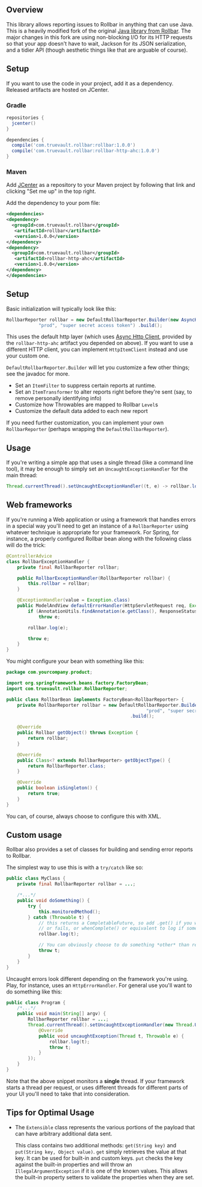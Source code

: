 ## Overview

This library allows reporting issues to Rollbar in anything that can use Java. This is a heavily modified fork of the original [Java library from Rollbar](https://github.com/rollbar/rollbar-java). The major changes in this fork are using non-blocking I/O for its HTTP requests so that your app doesn't have to wait, Jackson for its JSON serialization, and a tidier API (though aesthetic things like that are arguable of course).

## Setup

If you want to use the code in your project, add it as a dependency. Released
artifacts are hosted on JCenter.

### Gradle

```groovy
repositories {
  jcenter()
}

dependencies {
  compile('com.truevault.rollbar:rollbar:1.0.0')
  compile('com.truevault.rollbar:rollbar-http-ahc:1.0.0')
}
```

### Maven

Add [JCenter](https://bintray.com/bintray/jcenter) as a repository to your Maven project by following that link and clicking "Set me up" in the top right.

Add the dependency to your pom file:

```xml
<dependencies>
<dependency>
  <groupId>com.truevault.rollbar</groupId>
   <artifactId>rollbar</artifactId>
   <version>1.0.0</version>
</dependency>
<dependency>
  <groupId>com.truevault.rollbar</groupId>
   <artifactId>rollbar-http-ahc</artifactId>
   <version>1.0.0</version>
</dependency>
</dependencies>
```

## Setup

Basic initialization will typically look like this:

```java
RollbarReporter rollbar = new DefaultRollbarReporter.Builder(new AsyncHttpItemClient(),
            "prod", "super secret access token") .build();

```

This uses the default http layer (which uses [Async Http Client](https://github.com/AsyncHttpClient/async-http-client), provided by the `rollbar-http-ahc` artifact you depended on above). If you want to use a different HTTP client, you can implement `HttpItemClient` instead and use your custom one.

`DefaultRollbarReporter.Builder` will let you customize a few other things; see the javadoc for more.

- Set an `ItemFilter` to suppress certain reports at runtime.
- Set an `ItemTransformer` to alter reports right before they're sent (say, to remove personally identifying info)
- Customize how Throwables are mapped to Rollbar `Level`s
- Customize the default data added to each new report

If you need further customization, you can implement your own `RollbarReporter` (perhaps wrapping the `DefaultRollbarReporter`).

## Usage

If you're writing a simple app that uses a single thread (like a command line tool), it may be enough to simply
set an `UncaughtExceptionHandler` for the main thread:

```java
Thread.currentThread().setUncaughtExceptionHandler((t, e) -> rollbar.log(e));
```

## Web frameworks

If you're running a Web application or using a framework that handles errors in a special way you'll need to get an
instance of a `RollbarReporter` using whatever technique is appropriate for your framework. For Spring, for instance, a properly
configured Rollbar bean along with the following class will do the trick:

```java
@ControllerAdvice
class RollbarExceptionHandler {
    private final RollbarReporter rollbar;

    public RollbarExceptionHandler(RollbarReporter rollbar) {
        this.rollbar = rollbar;
    }

    @ExceptionHandler(value = Exception.class)
    public ModelAndView defaultErrorHandler(HttpServletRequest req, Exception e) throws Exception {
        if (AnnotationUtils.findAnnotation(e.getClass(), ResponseStatus.class) != null)
            throw e;

        rollbar.log(e);

        throw e;
    }
}
```

You might configure your bean with something like this:

```java
package com.yourcompany.product;

import org.springframework.beans.factory.FactoryBean;
import com.truevault.rollbar.RollbarReporter;

public class RollbarBean implements FactoryBean<RollbarReporter> {
	private RollbarReporter rollbar = new DefaultRollbarReporter.Builder(new AsyncHttpItemClient(),
                                                    "prod", "super secret access token")
                                              .build();

	@Override
	public Rollbar getObject() throws Exception {
		return rollbar;
	}

	@Override
	public Class<? extends RollbarReporter> getObjectType() {
		return RollbarReporter.class;
	}

	@Override
	public boolean isSingleton() {
		return true;
	}
}
```

You can, of course, always choose to configure this with XML.

## Custom usage

Rollbar also provides a set of classes for building and sending error reports to Rollbar.

The simplest way to use this is with a `try/catch` like so:

```java
public class MyClass {
    private final RollbarReporter rollbar = ...;

    /*...*/
    public void doSomething() {
        try {
            this.monitoredMethod();
        } catch (Throwable t) {
            // this returns a CompletableFuture, so add .get() if you want to wait until the request either succeeds
            // or fails, or whenComplete() or equivalent to log if something goes wrong with the request.
            rollbar.log(t);

            // You can obviously choose to do something *other* than re-throw the exception
            throw t;
        }
    }
}
```

Uncaught errors look different depending on the framework you're using. Play, for instance, uses an `HttpErrorHandler`.
For general use you'll want to do something like this:

```java
public class Program {
    /*...*/
    public void main(String[] argv) {
        RollbarReporter rollbar = ...;
        Thread.currentThread().setUncaughtExceptionHandler(new Thread.UncaughtExceptionHandler() {
            @Override
            public void uncaughtException(Thread t, Throwable e) {
                rollbar.log(t);
                throw t;
            }
        });
    }
}
```

Note that the above snippet monitors a **single** thread. If your framework starts a thread per request, or uses
different threads for different parts of your UI you'll need to take that into consideration.

## Tips for Optimal Usage

 * The `Extensible` class represents the various portions of the payload that can have arbitrary additional data sent.

   This class contains two additional methods: `get(String key)` and `put(String key, Object value)`. `get` simply
   retrieves the value at that key. It can be used for built-in and custom keys. `put` checks the key against the
   built-in properties and will throw an `IllegalArgumentException` if it is one of the known values. This allows the
   built-in property setters to validate the properties when they are set.

